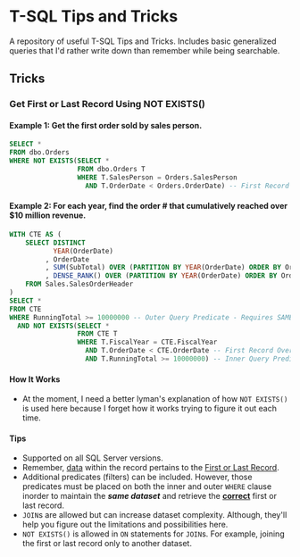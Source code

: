 # T-SQL Tips and Tricks
A repository of useful T-SQL Tips and Tricks. Includes basic generalized queries that I'd rather write down than remember while being searchable.

## Tricks

### Get First or Last Record Using NOT EXISTS()

#### Example 1: Get the first order sold by sales person.

```sql
SELECT *
FROM dbo.Orders
WHERE NOT EXISTS(SELECT *
                 FROM dbo.Orders T
                 WHERE T.SalesPerson = Orders.SalesPerson
                   AND T.OrderDate < Orders.OrderDate) -- First Record For Each Sales Person
```

#### Example 2: For each year, find the order # that cumulatively reached over $10 million revenue. 

```sql
WITH CTE AS (
    SELECT DISTINCT
           YEAR(OrderDate)                                                      FiscalYear
         , OrderDate
         , SUM(SubTotal) OVER (PARTITION BY YEAR(OrderDate) ORDER BY OrderDate) RunningTotal
         , DENSE_RANK() OVER (PARTITION BY YEAR(OrderDate) ORDER BY OrderDate)  OrderNumber
    FROM Sales.SalesOrderHeader
)
SELECT *
FROM CTE
WHERE RunningTotal >= 10000000 -- Outer Query Predicate - Requires SAME Dataset as Inner Query
  AND NOT EXISTS(SELECT *
                 FROM CTE T
                 WHERE T.FiscalYear = CTE.FiscalYear
                   AND T.OrderDate < CTE.OrderDate -- First Record Over $10 Million
                   AND T.RunningTotal >= 10000000) -- Inner Query Predicate
```

#### How It Works

- At the moment, I need a better lyman's explanation of how `NOT EXISTS()` is used here because I forget how it works trying to figure it out each time.

#### Tips

- Supported on all SQL Server versions.
- Remember, <u>data</u> within the record pertains to the <u>First or Last Record</u>.
- Additional predicates (filters) can be included. However, those predicates must be placed on both the inner and outer `WHERE` clause inorder to maintain the ***same dataset*** and retrieve the **<u>correct</u>** first or last record.
- `JOIN`s are allowed but can increase dataset complexity. Although, they'll help you figure out the limitations and possibilities here.
- `NOT EXISTS()` is allowed in `ON` statements for `JOIN`s. For example, joining the first or last record only to another dataset.
